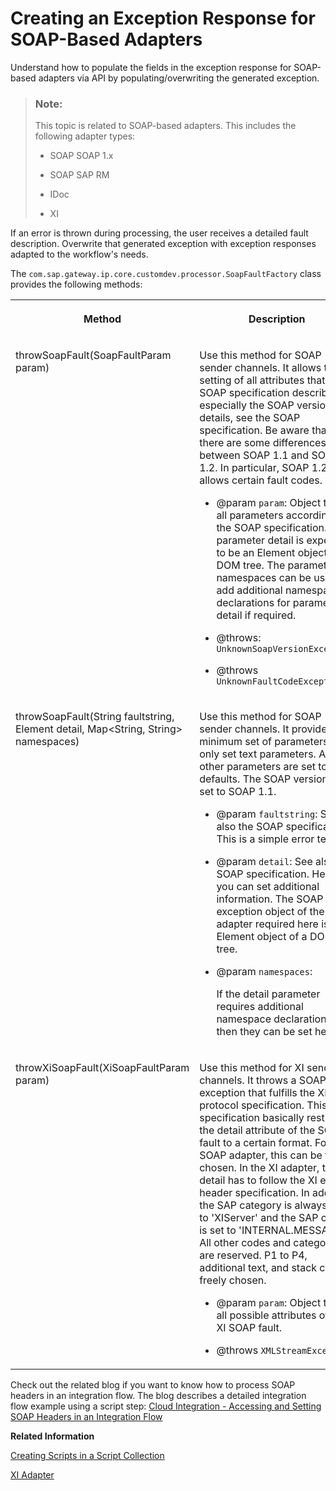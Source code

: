 <!-- loio45ed5c0321824f26863396174bd32deb -->

# Creating an Exception Response for SOAP-Based Adapters

Understand how to populate the fields in the exception response for SOAP-based adapters via API by populating/overwriting the generated exception.

> ### Note:  
> This topic is related to SOAP-based adapters. This includes the following adapter types:
> 
> -   SOAP SOAP 1.x
> 
> -   SOAP SAP RM
> 
> -   IDoc
> 
> -   XI

If an error is thrown during processing, the user receives a detailed fault description. Overwrite that generated exception with exception responses adapted to the workflow's needs.

The `com.sap.gateway.ip.core.customdev.processor.SoapFaultFactory` class provides the following methods:


<table>
<tr>
<th valign="top">

Method



</th>
<th valign="top">

Description



</th>
</tr>
<tr>
<td valign="top">

throwSoapFault\(SoapFaultParam param\)



</td>
<td valign="top">

Use this method for SOAP sender channels. It allows the setting of all attributes that the SOAP specification describes, especially the SOAP version. For details, see the SOAP specification. Be aware that there are some differences between SOAP 1.1 and SOAP 1.2. In particular, SOAP 1.2 only allows certain fault codes.

-   @param `param`: Object to set all parameters according to the SOAP specification. The parameter detail is expected to be an Element object of a DOM tree. The parameter namespaces can be used to add additional namespace declarations for parameter detail if required.

-   @throws: `UnknownSoapVersionException`

-   @throws `UnknownFaultCodeException`




</td>
</tr>
<tr>
<td valign="top">

throwSoapFault\(String faultstring, Element detail, Map<String, String\> namespaces\)



</td>
<td valign="top">

Use this method for SOAP sender channels. It provides a minimum set of parameters to only set text parameters. All other parameters are set to their defaults. The SOAP version is set to SOAP 1.1.

-   @param `faultstring`: See also the SOAP specification. This is a simple error text.
-   @param `detail`: See also the SOAP specification. Here you can set additional information. The SOAP fault exception object of the SOAP adapter required here is an Element object of a DOM tree.

-   @param `namespaces`:

    If the detail parameter requires additional namespace declarations, then they can be set here.




</td>
</tr>
<tr>
<td valign="top">

throwXiSoapFault\(XiSoapFaultParam param\)



</td>
<td valign="top">

Use this method for XI sender channels. It throws a SOAP fault exception that fulfills the XI protocol specification. This specification basically restricts the detail attribute of the SOAP fault to a certain format. For the SOAP adapter, this can be freely chosen. In the XI adapter, the detail has to follow the XI error header specification. In addition, the SAP category is always set to 'XIServer' and the SAP code is set to 'INTERNAL.MESSAGE'. All other codes and categories are reserved. P1 to P4, additional text, and stack can be freely chosen.

-   @param `param`: Object to set all possible attributes of an XI SOAP fault.

-   @throws `XMLStreamException`




</td>
</tr>
</table>

Check out the related blog if you want to know how to process SOAP headers in an integration flow. The blog describes a detailed integration flow example using a script step: [Cloud Integration - Accessing and Setting SOAP Headers in an Integration Flow](https://blogs.sap.com/2019/04/08/cloud-integration-accessing-and-setting-soap-headers-in-an-integration-flow/)

**Related Information**  


[Creating Scripts in a Script Collection](creating-scripts-in-a-script-collection-ed9b52c.md "")

[XI Adapter](xi-adapter-8fedc92.md "The XI adapter connects an SAP Cloud Integration tenant to a remote system that can process the XI message protocol.")

